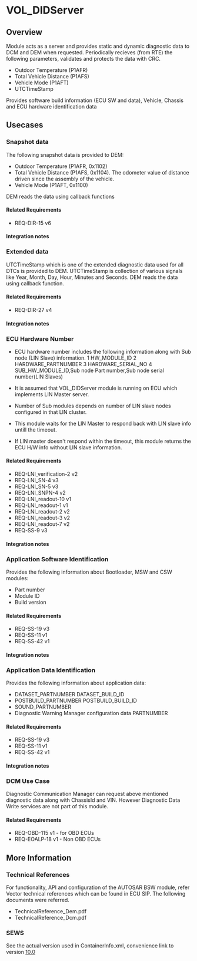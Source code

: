 # VOL_DIDServer

## Overview

Module acts as a server and provides static and dynamic diagnostic data to DCM and DEM when requested. 
Periodically recieves (from RTE) the following parameters, validates and protects the data with CRC.

* Outdoor Temperature (P1AFR)
* Total Vehicle Distance (P1AFS)
* Vehicle Mode (P1AFT)
* UTCTimeStamp

Provides software build information (ECU SW and data), Vehicle, Chassis and ECU hardware identification data

## Usecases

### Snapshot data
 
The following snapshot data is provided to DEM:

* Outdoor Temperature (P1AFR, 0x1102)
* Total Vehicle Distance (P1AFS, 0x1104). The odometer value of distance driven since the assembly of the vehicle.
* Vehicle Mode (P1AFT, 0x1100)

DEM reads the data using callback functions

#### Related Requirements

* REQ-DIR-15 v6  

#### Integration notes

### Extended data

UTCTimeStamp  which is one of the extended diagnostic data used for all DTCs is provided to DEM.
UTCTimeStamp is collection of various signals like Year, Month, Day, Hour, Minutes and Seconds.
DEM reads the data using callback function.

#### Related Requirements

* REQ-DIR-27 v4

#### Integration notes

### ECU Hardware Number

* ECU hardware number includes the following information along with Sub node (LIN Slave) information.
1 HW_MODULE_ID
2 HARDWARE_PARTNUMBER
3 HARDWARE_SERIAL_NO
4 SUB_HW_MODULE_ID,Sub node Part number,Sub node serial number(LIN Slaves)

* It is assumed that VOL_DIDServer module is running on ECU which implements LIN Master server.
* Number of Sub modules depends on number of LIN slave nodes configured in that LIN cluster.
* This module waits for the LIN Master to respond back with LIN slave info untill the timeout.
* If LIN master doesn't respond within the timeout, this module returns the ECU H/W info without LIN slave information.

#### Related Requirements

* REQ-LNI_verification-2 v2
* REQ-LNI_SN-4 v3
* REQ-LNI_SN-5 v3
* REQ-LNI_SNPN-4 v2
* REQ-LNI_readout-10 v1
* REQ-LNI_readout-1 v1
* REQ-LNI_readout-2 v2
* REQ-LNI_readout-3 v2
* REQ-LNI_readout-7 v2
* REQ-SS-9 v3

#### Integration notes


### Application Software Identification 

Provides the following information about Bootloader, MSW and CSW modules:
* Part number
* Module ID
* Build version

#### Related Requirements

* REQ-SS-19 v3
* REQ-SS-11 v1
* REQ-SS-42 v1

#### Integration notes
		
### Application Data Identification

Provides the following information about application data:
* DATASET_PARTNUMBER DATASET_BUILD_ID
* POSTBUILD_PARTNUMBER POSTBUILD_BUILD_ID
* SOUND_PARTNUMBER
* Diagnostic Warning Manager configuration data PARTNUMBER

#### Related Requirements
* REQ-SS-19 v3
* REQ-SS-11 v1
* REQ-SS-42 v1

#### Integration notes

### DCM Use Case  
Diagnostic Communication Manager can request above mentioned diagnostic data along with ChassisId and VIN. 
However Diagnostic Data Write services are not part of this module.

#### Related Requirements
* REQ-OBD-115 v1 - for OBD ECUs
* REQ-EOALP-18 v1 - Non OBD ECUs

## More Information

### Technical References
For functionality, API and configuration of the AUTOSAR BSW module, refer Vector technical references which can be found in ECU SIP. The following documents were referred.

* TechnicalReference_Dem.pdf
* TechnicalReference_Dcm.pdf

### SEWS

See the actual version used in ContainerInfo.xml, convenience link to version [10.0](https://sews.volvo.net/Sews2/ViewData/ViewContainerData.aspx?ContainerId=27734)
